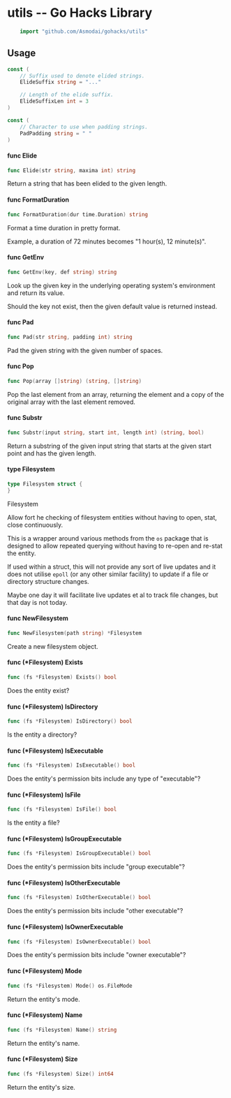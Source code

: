 <!-- -*- Mode: gfm; auto-fill: t; fill-column: 78; -*- -->

# utils -- Go Hacks Library

```go
    import "github.com/Asmodai/gohacks/utils"
```

## Usage

```go
const (
	// Suffix used to denote elided strings.
	ElideSuffix string = "..."

	// Length of the elide suffix.
	ElideSuffixLen int = 3
)
```

```go
const (
	// Character to use when padding strings.
	PadPadding string = " "
)
```

#### func  Elide

```go
func Elide(str string, maxima int) string
```
Return a string that has been elided to the given length.

#### func  FormatDuration

```go
func FormatDuration(dur time.Duration) string
```
Format a time duration in pretty format.

Example, a duration of 72 minutes becomes "1 hour(s), 12 minute(s)".

#### func  GetEnv

```go
func GetEnv(key, def string) string
```
Look up the given key in the underlying operating system's environment and
return its value.

Should the key not exist, then the given default value is returned instead.

#### func  Pad

```go
func Pad(str string, padding int) string
```
Pad the given string with the given number of spaces.

#### func  Pop

```go
func Pop(array []string) (string, []string)
```
Pop the last element from an array, returning the element and a copy of the
original array with the last element removed.

#### func  Substr

```go
func Substr(input string, start int, length int) (string, bool)
```
Return a substring of the given input string that starts at the given start
point and has the given length.

#### type Filesystem

```go
type Filesystem struct {
}
```

Filesystem

Allow fort he checking of filesystem entities without having to open, stat,
close continuously.

This is a wrapper around various methods from the `os` package that is designed
to allow repeated querying without having to re-open and re-stat the entity.

If used within a struct, this will not provide any sort of live updates and it
does not utilise `epoll` (or any other similar facility) to update if a file or
directory structure changes.

Maybe one day it will facilitate live updates et al to track file changes, but
that day is not today.

#### func  NewFilesystem

```go
func NewFilesystem(path string) *Filesystem
```
Create a new filesystem object.

#### func (*Filesystem) Exists

```go
func (fs *Filesystem) Exists() bool
```
Does the entity exist?

#### func (*Filesystem) IsDirectory

```go
func (fs *Filesystem) IsDirectory() bool
```
Is the entity a directory?

#### func (*Filesystem) IsExecutable

```go
func (fs *Filesystem) IsExecutable() bool
```
Does the entity's permission bits include any type of "executable"?

#### func (*Filesystem) IsFile

```go
func (fs *Filesystem) IsFile() bool
```
Is the entity a file?

#### func (*Filesystem) IsGroupExecutable

```go
func (fs *Filesystem) IsGroupExecutable() bool
```
Does the entity's permission bits include "group executable"?

#### func (*Filesystem) IsOtherExecutable

```go
func (fs *Filesystem) IsOtherExecutable() bool
```
Does the entity's permission bits include "other executable"?

#### func (*Filesystem) IsOwnerExecutable

```go
func (fs *Filesystem) IsOwnerExecutable() bool
```
Does the entity's permission bits include "owner executable"?

#### func (*Filesystem) Mode

```go
func (fs *Filesystem) Mode() os.FileMode
```
Return the entity's mode.

#### func (*Filesystem) Name

```go
func (fs *Filesystem) Name() string
```
Return the entity's name.

#### func (*Filesystem) Size

```go
func (fs *Filesystem) Size() int64
```
Return the entity's size.
